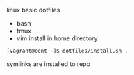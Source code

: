 linux basic dotfiles
* bash
* tmux
* vim
install in home directory
```
[vagrant@cent ~]$ dotfiles/install.sh .
```
symlinks are installed to repo

